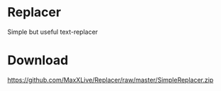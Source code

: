 # Replacer
Simple but useful text-replacer

# Download

https://github.com/MaxXLive/Replacer/raw/master/SimpleReplacer.zip
